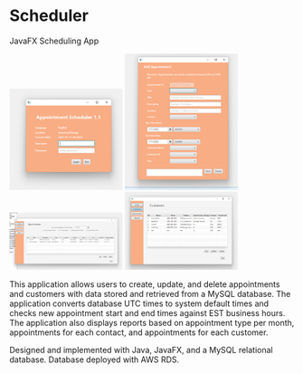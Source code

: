 # Scheduler
JavaFX Scheduling App

<img src="https://github.com/lefthandedcoder/Scheduler/blob/master/login_screen.png?raw=true" width="200" />
<img src="https://github.com/lefthandedcoder/Scheduler/blob/master/appointment_add_update.png?raw=true" width="200" /> 
<img src="https://github.com/lefthandedcoder/Scheduler/blob/master/appointment_dashboard.png?raw=true" width="200" /> 
<img src="https://github.com/lefthandedcoder/Scheduler/blob/master/customer_dashboard.png?raw=true" width="200" /> 


This application allows users to create, update, and delete appointments and customers with data stored and retrieved from a MySQL database.
The application converts database UTC times to system default times and checks new appointment start and end times against EST business hours.
The application also displays reports based on appointment type per month, appointments for each contact, and appointments for each customer.

Designed and implemented with Java, JavaFX, and a MySQL relational database. Database deployed with AWS RDS.
